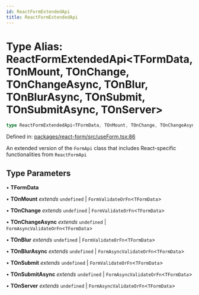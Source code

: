 ```yaml
---
id: ReactFormExtendedApi
title: ReactFormExtendedApi
---
```


<!-- DO NOT EDIT: this page is autogenerated from the type comments -->

# Type Alias: ReactFormExtendedApi\<TFormData, TOnMount, TOnChange, TOnChangeAsync, TOnBlur, TOnBlurAsync, TOnSubmit, TOnSubmitAsync, TOnServer\>

```ts
type ReactFormExtendedApi<TFormData, TOnMount, TOnChange, TOnChangeAsync, TOnBlur, TOnBlurAsync, TOnSubmit, TOnSubmitAsync, TOnServer> = FormApi<TFormData, TOnMount, TOnChange, TOnChangeAsync, TOnBlur, TOnBlurAsync, TOnSubmit, TOnSubmitAsync, TOnServer> & ReactFormApi<TFormData, TOnMount, TOnChange, TOnChangeAsync, TOnBlur, TOnBlurAsync, TOnSubmit, TOnSubmitAsync, TOnServer>;
```

Defined in: [packages/react-form/src/useForm.tsx:86](https://github.com/TanStack/form/blob/main/packages/react-form/src/useForm.tsx#L86)

An extended version of the `FormApi` class that includes React-specific functionalities from `ReactFormApi`

## Type Parameters

• **TFormData**

• **TOnMount** *extends* `undefined` \| `FormValidateOrFn`\<`TFormData`\>

• **TOnChange** *extends* `undefined` \| `FormValidateOrFn`\<`TFormData`\>

• **TOnChangeAsync** *extends* `undefined` \| `FormAsyncValidateOrFn`\<`TFormData`\>

• **TOnBlur** *extends* `undefined` \| `FormValidateOrFn`\<`TFormData`\>

• **TOnBlurAsync** *extends* `undefined` \| `FormAsyncValidateOrFn`\<`TFormData`\>

• **TOnSubmit** *extends* `undefined` \| `FormValidateOrFn`\<`TFormData`\>

• **TOnSubmitAsync** *extends* `undefined` \| `FormAsyncValidateOrFn`\<`TFormData`\>

• **TOnServer** *extends* `undefined` \| `FormAsyncValidateOrFn`\<`TFormData`\>
